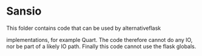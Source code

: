 # Sansio

This folder contains code that can be used by alternativeflask


implementations, for example Quart. The code therefore cannot do any
IO, nor be part of a likely IO path. Finally this code cannot use the
flask
 globals.
